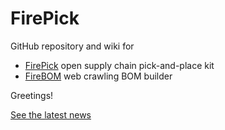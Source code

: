 FirePick
========

GitHub repository and wiki for 

* [FirePick](https://github.com/firepick1/FirePick/wiki/Home) open supply chain pick-and-place kit
* [FireBOM](https://github.com/firepick1/FirePick/wiki/FireBOM) web crawling BOM builder

Greetings!

[See the latest news](https://github.com/firepick1/FirePick/News)
